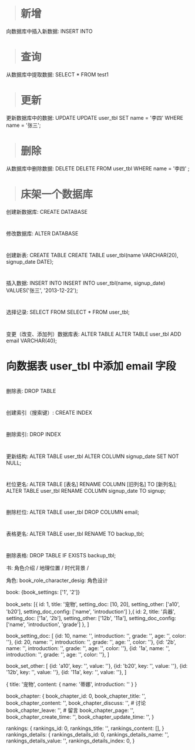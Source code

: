 >  # 新增
向数据库中插入新数据: INSERT INTO

>  # 查询
从数据库中提取数据: SELECT * FROM test1

>  # 更新
更新数据库中的数据: UPDATE
UPDATE user_tbl SET name = '李四' WHERE name = '张三';

>  # 删除
从数据库中删除数据:  DELETE
DELETE FROM user_tbl WHERE name = '李四' ;

>  # 床架一个数据库
创建新数据库: CREATE DATABASE

>  #
修改数据库: ALTER DATABASE

>  #
创建新表: CREATE TABLE
CREATE TABLE user_tbl(name VARCHAR(20), signup_date DATE);

>  #
插入数据: INSERT INTO
INSERT INTO user_tbl(name, signup_date) VALUES('张三', '2013-12-22');

> #
选择记录: SELECT FROM
SELECT * FROM user_tbl;

>  #
变更（改变、添加列）数据库表: ALTER TABLE
ALTER TABLE user_tbl ADD email VARCHAR(40);
# 向数据表 user_tbl 中添加 email 字段

>  #
删除表: DROP TABLE

>  #
创建索引（搜索键）: CREATE INDEX

>  #
删除索引: DROP INDEX

>  #
更新结构:
ALTER TABLE user_tbl ALTER COLUMN signup_date SET NOT NULL;

>  #
栏位更名: ALTER TABLE [表名] RENAME COLUMN [旧列名] TO [新列名];
ALTER TABLE user_tbl RENAME COLUMN signup_date TO signup;

>  #
删除栏位:
ALTER TABLE user_tbl DROP COLUMN email;

>  #
表格更名:
ALTER TABLE user_tbl RENAME TO backup_tbl;

>  #
删除表格:
DROP TABLE IF EXISTS backup_tbl;



书:
角色介绍 / 地理位置 / 时代背景 /

角色:
book_role_character_desig: 角色设计

book:
{book_settings: ['1', '2']}

book_sets:
[{
    id: 1,
    title: '宠物',
    setting_doc: [10, 20],
    setting_other: ['a10', 'b20'],
    setting_doc_config: ['name', 'introduction']
  },{
    id: 2,
    title: '兵器',
    setting_doc: ['1a', '2b'],
    setting_other: ['12b', '11a'],
    setting_doc_config: ['name', 'introduction', 'grade']
  },
]

book_setting_doc:
[
{id: 10,   name: '', introduction: '', grade: '', age: '', color: ''},
{id: 20,   name: '', introduction: '', grade: '', age: '', color: ''},
{id: '2b', name: '', introduction: '', grade: '', age: '', color: ''},
{id: '1a', name: '', introduction: '', grade: '', age: '', color: ''},
]

book_set_other:
[
{id: 'a10',   key: '', value: ''},
{id: 'b20',   key: '', value: ''},
{id: '12b', key: '', value: ''},
{id: '11a', key: '', value: ''},
]

{
  title: '宠物',
  content: {
    name: '蒂娜',
    introduction: ''
  }
}


book_chapter:
{
  book_chapter_id: 0,
  book_chapter_title: '',
  book_chapter_content: '',
  book_chapter_discuss: '', # 讨论
  book_chapter_leave: '', # 留言
  book_chapter_page: '',
  book_chapter_create_time: '',
  book_chapter_update_time: '',
}



rankings:
{
  rankings_id: 0,
  rankings_title: '',
  rankings_content: [],
}
rankings_details:
{
  rankings_details_id: 0,
  rankings_details_name: '',
  rankings_details_value: '',
  rankings_details_index: 0,
}

































